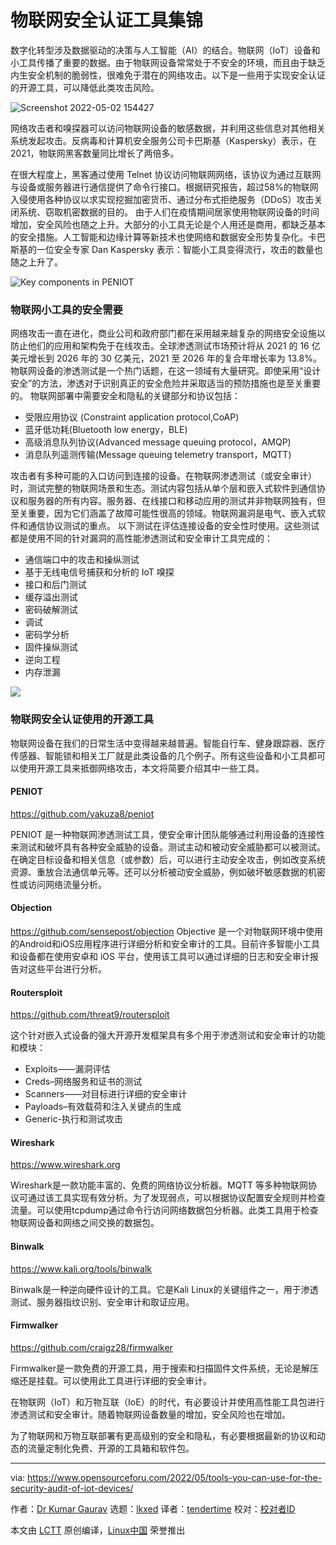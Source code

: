 [#]: subject: "Tools You Can Use for the Security Audit of IoT Devices"
[#]: via: "https://www.opensourceforu.com/2022/05/tools-you-can-use-for-the-security-audit-of-iot-devices/"
[#]: author: "Dr Kumar Gaurav https://www.opensourceforu.com/author/dr-gaurav-kumar/"
[#]: collector: "lkxed"
[#]: translator: "tendertime "
[#]: reviewer: " "
[#]: publisher: " "
[#]: url: " "

物联网安全认证工具集锦
======

数字化转型涉及数据驱动的决策与人工智能（AI）的结合。物联网（IoT）设备和小工具传播了重要的数据。由于物联网设备常常处于不安全的环境，而且由于缺乏内生安全机制的脆弱性，很难免于潜在的网络攻击。以下是一些用于实现安全认证的开源工具，可以降低此类攻击风险。

![Screenshot 2022-05-02 154427][1]

网络攻击者和嗅探器可以访问物联网设备的敏感数据，并利用这些信息对其他相关系统发起攻击。反病毒和计算机安全服务公司卡巴斯基（Kaspersky）表示，在 2021，物联网黑客数量同比增长了两倍多。

在很大程度上，黑客通过使用 Telnet 协议访问物联网网络，该协议为通过互联网与设备或服务器进行通信提供了命令行接口。根据研究报告，超过58%的物联网入侵使用各种协议以求实现挖掘加密货币、通过分布式拒绝服务（DDoS）攻击关闭系统、窃取机密数据的目的。
由于人们在疫情期间居家使用物联网设备的时间增加，安全风险也随之上升。大部分的小工具无论是个人用还是商用，都缺乏基本的安全措施。人工智能和边缘计算等新技术也使网络和数据安全形势复杂化。卡巴斯基的一位安全专家 Dan Kaspersky 表示：智能小工具变得流行，攻击的数量也随之上升了。

![Key components in PENIOT][2]

### 物联网小工具的安全需要

网络攻击一直在进化，商业公司和政府部门都在采用越来越复杂的网络安全设施以防止他们的应用和架构免于在线攻击。全球渗透测试市场预计将从 2021 的 16 亿美元增长到 2026 年的 30 亿美元，2021 至 2026 年的复合年增长率为 13.8%。
物联网设备的渗透测试是一个热门话题，在这一领域有大量研究。即使采用“设计安全”的方法，渗透对于识别真正的安全危险并采取适当的预防措施也是至关重要的。
物联网部署中需要安全和隐私的关键部分和协议包括：

* 受限应用协议 (Constraint application protocol,CoAP)
* 蓝牙低功耗(Bluetooth low energy，BLE)
* 高级消息队列协议(Advanced message queuing protocol，AMQP)
* 消息队列遥测传输(Message queuing telemetry transport，MQTT)

攻击者有多种可能的入口访问到连接的设备。在物联网渗透测试（或安全审计）时，测试完整的物联网场景和生态。测试内容包括从单个层和嵌入式软件到通信协议和服务器的所有内容。服务器、在线接口和移动应用的测试并非物联网独有，但至关重要，因为它们涵盖了故障可能性很高的领域。物联网漏洞是电气、嵌入式软件和通信协议测试的重点。
以下测试在评估连接设备的安全性时使用。这些测试都是使用不同的针对漏洞的高性能渗透测试和安全审计工具完成的：

* 通信端口中的攻击和操纵测试
* 基于无线电信号捕获和分析的 IoT 嗅探
* 接口和后门测试
* 缓存溢出测试
* 密码破解测试
* 调试
* 密码学分析
* 固件操纵测试
* 逆向工程
* 内存泄漏

![][3]

### 物联网安全认证使用的开源工具

物联网设备在我们的日常生活中变得越来越普遍。智能自行车、健身跟踪器、医疗传感器、智能锁和相关工厂就是此类设备的几个例子。所有这些设备和小工具都可以使用开源工具来抵御网络攻击，本文将简要介绍其中一些工具。

#### PENIOT

https://github.com/yakuza8/peniot

PENIOT 是一种物联网渗透测试工具，使安全审计团队能够通过利用设备的连接性来测试和破坏具有各种安全威胁的设备。测试主动和被动安全威胁都可以被测试。在确定目标设备和相关信息（或参数）后，可以进行主动安全攻击，例如改变系统资源、重放合法通信单元等。还可以分析被动安全威胁，例如破坏敏感数据的机密性或访问网络流量分析。

#### Objection

https://github.com/sensepost/objection
Objective 是一个对物联网环境中使用的Android和iOS应用程序进行详细分析和安全审计的工具。目前许多智能小工具和设备都在使用安卓和 iOS 平台，使用该工具可以通过详细的日志和安全审计报告对这些平台进行分析。

#### Routersploit

https://github.com/threat9/routersploit

这个针对嵌入式设备的强大开源开发框架具有多个用于渗透测试和安全审计的功能和模块：
* Exploits——漏洞评估
* Creds–网络服务和证书的测试
* Scanners——对目标进行详细的安全审计
* Payloads–有效载荷和注入关键点的生成
* Generic-执行和测试攻击

#### Wireshark

https://www.wireshark.org

Wireshark是一款功能丰富的、免费的网络协议分析器。MQTT 等多种物联网协议可通过该工具实现有效分析。为了发现弱点，可以根据协议配置安全规则并检查流量。可以使用tcpdump通过命令行访问网络数据包分析器。此类工具用于检查物联网设备和网络之间交换的数据包。

#### Binwalk

https://www.kali.org/tools/binwalk

Binwalk是一种逆向硬件设计的工具。它是Kali Linux的关键组件之一，用于渗透测试、服务器指纹识别、安全审计和取证应用。


#### Firmwalker

https://github.com/craigz28/firmwalker

Firmwalker是一款免费的开源工具，用于搜索和扫描固件文件系统，无论是解压缩还是挂载。可以使用此工具进行详细的安全审计。

在物联网（IoT）和万物互联（IoE）的时代，有必要设计并使用高性能工具包进行渗透测试和安全审计。随着物联网设备数量的增加，安全风险也在增加。

为了物联网和万物互联部署有更高级别的安全和隐私，有必要根据最新的协议和动态的流量定制化免费、开源的工具箱和软件包。

--------------------------------------------------------------------------------

via: https://www.opensourceforu.com/2022/05/tools-you-can-use-for-the-security-audit-of-iot-devices/

作者：[Dr Kumar Gaurav][a]
选题：[lkxed][b]
译者：[tendertime](https://github.com/tendertime)
校对：[校对者ID](https://github.com/校对者ID)

本文由 [LCTT](https://github.com/LCTT/TranslateProject) 原创编译，[Linux中国](https://linux.cn/) 荣誉推出

[a]: https://www.opensourceforu.com/author/dr-gaurav-kumar/
[b]: https://github.com/lkxed
[1]: https://www.opensourceforu.com/wp-content/uploads/2022/03/Screenshot-2022-05-02-154427-696x422.png
[2]: https://www.opensourceforu.com/wp-content/uploads/2022/03/Figure-1-Key-components-in-PENIOT.jpg
[3]: https://www.opensourceforu.com/wp-content/uploads/2022/03/Screenshot-2022-05-02-153653-590x282.png
